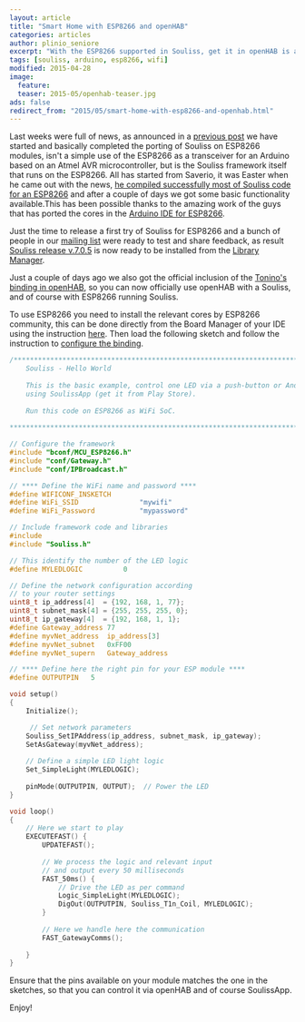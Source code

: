 ```yaml
---
layout: article
title: "Smart Home with ESP8266 and openHAB"
categories: articles
author: plinio_seniore
excerpt: "With the ESP8266 supported in Souliss, get it in openHAB is a breeze!"
tags: [souliss, arduino, esp8266, wifi]
modified: 2015-04-28
image:
  feature: 
  teaser: 2015-05/openhab-teaser.jpg
ads: false  
redirect_from: "2015/05/smart-home-with-esp8266-and-openhab.html"
---
```


Last weeks were full of news, as announced in a [previous post](http://www.souliss.net/2015/05/preview-run-souliss-on-olimex-esp8266.html) we have started and basically completed the porting of Souliss on ESP8266 modules, isn't a simple use of the ESP8266 as a transceiver for an Arduino based on an Atmel AVR microcontroller, but is the Souliss framework itself that runs on the ESP8266. 
All has started from Saverio, it was Easter when he came out with the news, [he compiled successfully most of Souliss code for an ESP8266](https://groups.google.com/forum/?utm_medium=email&utm_source=footer#!msg/souliss-it/1uDh8lSuVIo/Os0QjjFw0QUJ) and after a couple of days we got some basic functionality available.This has been possible thanks to the amazing work of the guys that has ported the cores in the [Arduino IDE for ESP8266](https://github.com/esp8266/Arduino).

Just the time to release a first try of Souliss for ESP8266 and a bunch of people in our [mailing list](https://github.com/souliss/souliss/wiki/Community) were ready to test and share feedback, as result [Souliss release v.7.0.5](https://github.com/souliss/souliss/releases/tag/v7.0-friariello.5) is now ready to be installed from the [Library Manager](https://github.com/souliss/souliss/wiki/Getting%20Started%20with%20Souliss).

Just a couple of days ago we also got the official inclusion of the [Tonino's binding in openHAB](https://github.com/openhab/openhab/wiki/Souliss-Arduino-based-SmartHome-Binding), so you can now officially use openHAB with a Souliss, and of course with ESP8266 running Souliss.

To use ESP8266 you need to install the relevant cores by ESP8266 community, this can be done directly from the Board Manager of your IDE using the instruction [here](https://github.com/esp8266/Arduino). Then load the following sketch and follow the instruction to [configure the binding](https://github.com/openhab/openhab/wiki/Souliss-Arduino-based-SmartHome-Binding).

```C
/**************************************************************************
    Souliss - Hello World
    
    This is the basic example, control one LED via a push-button or Android
    using SoulissApp (get it from Play Store).  
    
    Run this code on ESP8266 as WiFi SoC.
        
***************************************************************************/

// Configure the framework
#include "bconf/MCU_ESP8266.h"          
#include "conf/Gateway.h"                  
#include "conf/IPBroadcast.h"

// **** Define the WiFi name and password ****
#define WIFICONF_INSKETCH
#define WiFi_SSID               "mywifi"
#define WiFi_Password           "mypassword"   

// Include framework code and libraries
#include 
#include "Souliss.h"

// This identify the number of the LED logic
#define MYLEDLOGIC          0               

// Define the network configuration according 
// to your router settings
uint8_t ip_address[4]  = {192, 168, 1, 77};
uint8_t subnet_mask[4] = {255, 255, 255, 0};
uint8_t ip_gateway[4]  = {192, 168, 1, 1};
#define Gateway_address 77
#define myvNet_address  ip_address[3]  
#define myvNet_subnet   0xFF00
#define myvNet_supern   Gateway_address

// **** Define here the right pin for your ESP module **** 
#define OUTPUTPIN   5

void setup()
{   
    Initialize();

     // Set network parameters
    Souliss_SetIPAddress(ip_address, subnet_mask, ip_gateway);
    SetAsGateway(myvNet_address);  
    
    // Define a simple LED light logic
    Set_SimpleLight(MYLEDLOGIC);        
    
    pinMode(OUTPUTPIN, OUTPUT);  // Power the LED
}

void loop()
{ 
    // Here we start to play
    EXECUTEFAST() {                     
        UPDATEFAST();   
        
        // We process the logic and relevant input 
        // and output every 50 milliseconds
        FAST_50ms() {   
            // Drive the LED as per command
            Logic_SimpleLight(MYLEDLOGIC);    
            DigOut(OUTPUTPIN, Souliss_T1n_Coil, MYLEDLOGIC);                
        } 
              
        // Here we handle here the communication
        FAST_GatewayComms();                                        
        
    }
} 
```

Ensure that the pins available on your module matches the one in the sketches, so that you can control it via openHAB and of course SoulissApp.

Enjoy!